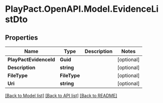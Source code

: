 # PlayPact.OpenAPI.Model.EvidenceListDto

## Properties

Name | Type | Description | Notes
------------ | ------------- | ------------- | -------------
**PlayPactEvidenceId** | **Guid** |  | [optional] 
**Description** | **string** |  | [optional] 
**FileType** | **FileType** |  | [optional] 
**Uri** | **string** |  | [optional] 

[[Back to Model list]](../README.md#documentation-for-models) [[Back to API list]](../README.md#documentation-for-api-endpoints) [[Back to README]](../README.md)

